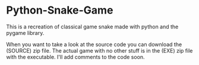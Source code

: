 # Python-Snake-Game
This is a recreation of classical game snake made with python and the pygame library.

When you want to take a look at the source code you can download the (SOURCE) zip file. The actual game with no other stuff is in the (EXE) zip file with the executable.
I'll add comments to the code soon.
